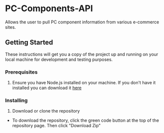 # PC-Components-API
 Allows the user to pull PC component information from various e-commerce sites.
 
## Getting Started

These instructions will get you a copy of the project up and running on your local machine for development and testing purposes.

### Prerequisites

1. Ensure you have Node.js installed on your machine. If you don't have it installed you can download it [here](https://nodejs.org/en/)

### Installing

1. Download or clone the repository

  - To download the repository, click the green code button at the top of the repository page. Then click "Download Zip"
